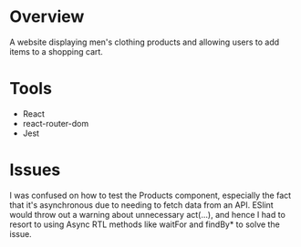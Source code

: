 # Overview

A website displaying men's clothing products and allowing users to add items to a shopping cart. 

# Tools

- React
- react-router-dom
- Jest

# Issues

I was confused on how to test the Products component, especially the fact that it's asynchronous due to
needing to fetch data from an API. ESlint would throw out a warning about unnecessary act(...), and hence
I had to resort to using Async RTL methods like waitFor and findBy* to solve the issue. 